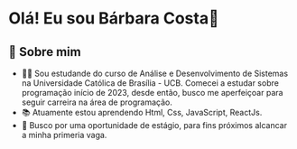 
# Olá! Eu sou Bárbara Costa👋

## 🚀 Sobre mim
- 👩‍💻 Sou estudande do curso de Análise e Desenvolvimento de Sistemas na Universidade Católica de Brasília - UCB. Comecei a estudar sobre programação início de 2023, desde então, busco me aperfeiçoar para seguir carreira na área de programação.
- 📚 Atuamente estou aprendendo Html, Css, JavaScript, ReactJs.
- 🧠 Busco por uma oportunidade de estágio, para fins próximos alcancar a minha primeria vaga.

<div>
  <a href=
</div>
